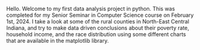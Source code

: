 <p>Hello. Welcome to my first data analysis project in python. This was completed for my Senior Seminar in Computer Science course on February 1st, 2024.
I take a look at some of the rural counties in North-East Central Indiana, and try to make data driven conclusions about their poverty rate, household income, and
the race distribution using some different charts that are available in the matplotlib library. </p>
